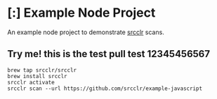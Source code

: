 # [:] Example Node Project

An example node project to demonstrate [srcclr](https://www.srcclr.com) scans.


## Try me! this is the test pull test 12345456567


```
brew tap srcclr/srcclr
brew install srcclr
srcclr activate
srcclr scan --url https://github.com/srcclr/example-javascript
```
